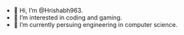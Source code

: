 - 👋 Hi, I’m @Hrishabh963.
- 👀 I’m interested in coding and gaming.
- 🌱 I’m currently persuing engineering in computer science.

<!---
Hrishabh963/Hrishabh963 is a ✨ special ✨ repository because its `README.md` (this file) appears on your GitHub profile.
You can click the Preview link to take a look at your changes.
--->
